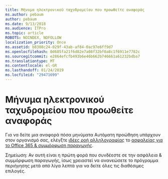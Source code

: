 ```yaml
---
title: Μήνυμα ηλεκτρονικού ταχυδρομείου που προωθείτε αναφοράς
ms.author: pebaum
author: pebaum
ms.date: 9/13/2018
ms.audience: ITPro
ms.topic: article
ROBOTS: NOINDEX, NOFOLLOW
localization_priority: Once
ms.assetid: b8308c24-029f-43ab-af84-0ac97e6ff9d7
ms.openlocfilehash: 0d685fa21f6d82e7a08f32bf0a8c1f6911e7782c
ms.sourcegitcommit: e2864efcfb493b6e46b662b746661a61232bdba7
ms.translationtype: MT
ms.contentlocale: el-GR
ms.lasthandoff: 01/24/2019
ms.locfileid: "29471699"
---
```

# <a name="email-forwarding-report"></a>Μήνυμα ηλεκτρονικού ταχυδρομείου που προωθείτε αναφοράς

Για να δείτε μια αναφορά πόσα μηνύματα Αυτόματη προώθηση υπάρχουν στον οργανισμό σας, ελέγξτε [ιδέες ροή αλληλογραφίας](https://support.office.com/article/beb6acaa-6016-4d54-ba7e-3d6d035e2b46) το [ασφαλείας για το Office 365 &amp; συμμόρφωση παραγωγής](https://protection.office.com/#/homepage).
  
Σημείωση: Αν αυτή είναι η πρώτη φορά που συνδέεστε σε την ασφάλεια &amp; συμμόρφωση παραγωγής, ίσως χρειαστεί να ανανεώσετε το πρόγραμμα περιήγησης μετά από λίγα λεπτά για να δείτε όλες τις διαθέσιμες επιλογές.
  

